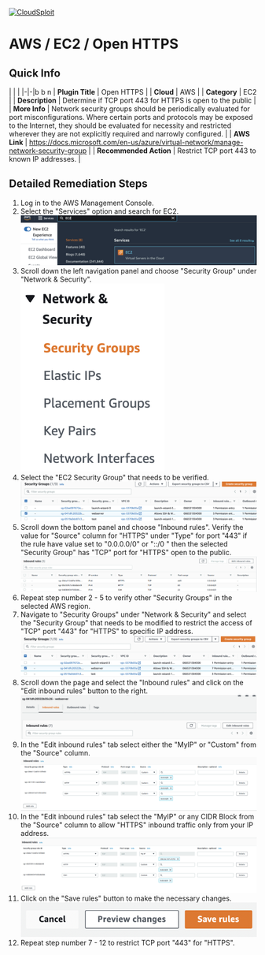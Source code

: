 [![CloudSploit](https://cloudsploit.com/img/logo-new-big-text-100.png "CloudSploit")](https://cloudsploit.com)

# AWS / EC2 / Open HTTPS

## Quick Info

| | |
|-|-|b b n
| **Plugin Title** | Open HTTPS |
| **Cloud** | AWS |
| **Category** | EC2 |
| **Description** | Determine if TCP port 443 for HTTPS is open to the public |
| **More Info** | Network security groups should be periodically evaluated for port misconfigurations. Where certain ports and protocols may be exposed to the Internet, they should be evaluated for necessity and restricted wherever they are not explicitly required and narrowly configured. |
| **AWS Link** | https://docs.microsoft.com/en-us/azure/virtual-network/manage-network-security-group |
| **Recommended Action** | Restrict TCP port 443 to known IP addresses. |

## Detailed Remediation Steps
1. Log in to the AWS Management Console.
2. Select the "Services" option and search for EC2. </br> <img src="/resources/aws/ec2/open-https/step2.png"/>
3. Scroll down the left navigation panel and choose "Security Group" under "Network & Security".</br> <img src="/resources/aws/ec2/open-https/step3.png"/>
4. Select the "EC2 Security Group" that needs to be verified. </br> <img src="/resources/aws/ec2/open-https/step4.png"/>
5. Scroll down the bottom panel and choose "Inbound rules". Verify the value for "Source" column for "HTTPS" under "Type" for port "443" if the rule have value set to "0.0.0.0/0" or "::/0 " then the selected "Security Group" has "TCP" port for "HTTPS" open to the public.</br> <img src="/resources/aws/ec2/open-https/step5.png"/>
6. Repeat step number 2 - 5 to verify other "Security Groups" in the selected AWS region.</br> 
7. Navigate to "Security Groups" under "Network & Security" and select the "Security Group" that needs to be modified to restrict the access of "TCP" port "443" for "HTTPS"  to specific IP address. </br> <img src="/resources/aws/ec2/open-https/step7.png"/>
8. Scroll down the page and select the "Inbound rules" and click on the "Edit inbound rules" button to the right. </br> <img src="/resources/aws/ec2/open-https/step8.png"/>
9. In the "Edit inbound rules" tab select either the "MyIP" or "Custom" from the "Source" column.</br> <img src="/resources/aws/ec2/open-https/step9.png"/>
10. In the "Edit inbound rules" tab select the "MyIP" or any CIDR Block from the "Source" column to allow "HTTPS" inbound traffic only from your IP address.</br>  <img src="/resources/aws/ec2/open-https/step10.png"/>
11. Click on the "Save rules" button to make the necessary changes. </br>  <img src="/resources/aws/ec2/open-https/step11.png"/>
12. Repeat step number 7 - 12 to restrict TCP port "443" for "HTTPS".</br>

